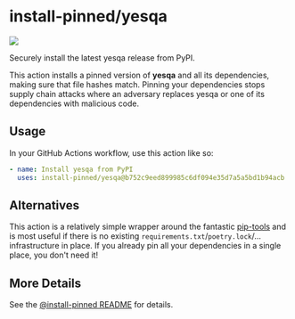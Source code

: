 

# install-pinned/yesqa

![](https://shields.io/badge/python-3.7%20%7C%203.8%20%7C%203.9%20%7C%203.10-blue)

Securely install the latest yesqa release from PyPI.

This action installs a pinned version of **yesqa** and all its dependencies,         making sure that file hashes match. Pinning your dependencies stops supply chain attacks where an adversary         replaces yesqa or one of its dependencies with malicious code.

## Usage

In your GitHub Actions workflow, use this action like so:

```yaml
- name: Install yesqa from PyPI
  uses: install-pinned/yesqa@b752c9eed899985c6df094e35d7a5a5bd1b94acb  # 1.4.0
```

## Alternatives

This action is a relatively simple wrapper around the fantastic [pip-tools](https://pip-tools.rtfd.io)         and is most useful if there is no existing `requirements.txt`/`poetry.lock`/... infrastructure in place.         If you already pin all your dependencies in a single place, you don't need it!

## More Details

See the [@install-pinned README](https://github.com/install-pinned) for details.
